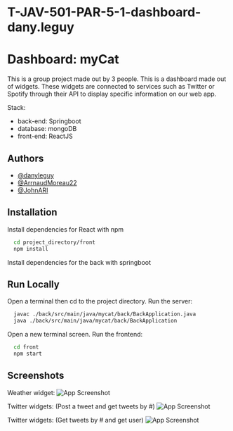 # T-JAV-501-PAR-5-1-dashboard-dany.leguy

# Dashboard: myCat

This is a group project made out by 3 people. This is a dashboard made out of widgets. These widgets are connected to services such as Twitter or Spotify through their API to display specific information on our web app.

Stack:

- back-end: Springboot 
- database: mongoDB
- front-end: ReactJS
## Authors

- [@danyleguy](https://github.com/LeguyDany)
- [@ArrnaudMoreau22](https://github.com/ArrnaudMoreau22)
- [@JohnARI](https://github.com/JohnARI)
## Installation

Install dependencies for React with npm

```bash
  cd project_directory/front
  npm install
```

Install dependencies for the back with springboot
## Run Locally

Open a terminal then cd to the project directory.
Run the server:

```bash
  javac ./back/src/main/java/mycat/back/BackApplication.java
  java ./back/src/main/java/mycat/back/BackApplication
```

Open a new terminal screen.
Run the frontend:

```bash
  cd front
  npm start
```

## Screenshots

Weather widget:
![App Screenshot](https://snipboard.io/DUxcNr.jpg)

Twitter widgets: (Post a tweet and get tweets by #)
![App Screenshot](https://snipboard.io/WHX2uJ.jpg)

Twitter widgets: (Get tweets by # and get user)
![App Screenshot](https://snipboard.io/8UJzcv.jpg)



